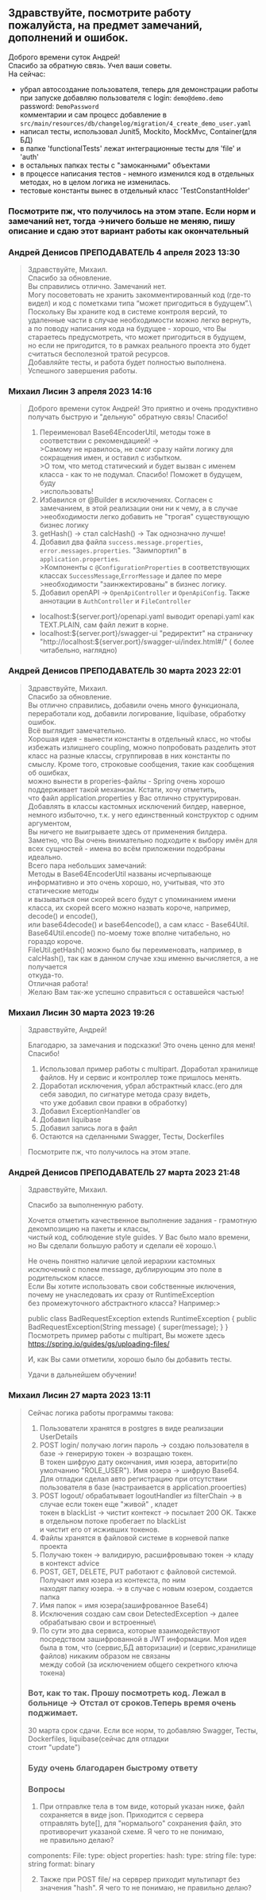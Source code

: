 ## Здравствуйте, посмотрите работу пожалуйста, на предмет замечаний, дополнений и ошибок.
Доброго времени суток Андрей!\
Спасибо за обратную связь. Учел ваши советы.\
На сейчас:
- убрал автосоздание пользователя, теперь для демонстрации работы\
при запуске добавляю пользователя с  login: `demo@demo.demo` password: `DemoPassword`\
комментарии и сам процесс добавление в `src/main/resources/db/changelog/migration/4_create_demo_user.yaml`
- написал тесты, использовал Junit5, Mockito, MockMvc, Container(для БД)
- в папке 'functionalTests' лежат интеграционные тесты для 'file' и 'auth'
- в остальных папках тесты с "замоканными" объектами  
- в процессе написания тестов - немного изменился код в отдельных методах, но в целом логика не изменилась.
- тестовые константы вынес в отдельный класс 'TestConstantHolder'

### Посмотрите пж, что получилось на этом этапе. Если норм и замечаний нет, тогда ->ничего больше не меняю, пишу описание и сдаю этот вариант работы как окончательный

### Андрей Денисов ПРЕПОДАВАТЕЛЬ 4 апреля 2023 13:30
>Здравствуйте, Михаил.\
>Спасибо за обновление.\
>Вы справились отлично. Замечаний нет.\
>Могу посоветовать не хранить закомментированный код (где-то видел) и код с пометками типа “может пригодиться в будущем”.\ 
>Поскольку Вы храните код в системе контроля версий, то удаленные части в случае необходимости можно легко вернуть, \
>а по поводу написания кода на будущее - хорошо, что Вы стараетесь предусмотреть, что может пригодиться в будущем, \
>но если не пригодится, то в рамках реального проекта это будет считаться бесполезной тратой ресурсов.\
>Добавляйте тесты, и работа будет полностью выполнена.\
>Успешного завершения работы.
### Михаил Лисин 3 апреля 2023 14:16
>Доброго времени суток Андрей!
>Это приятно и очень продуктивно получать быструю и "дельную" обратную связь! Спасибо!
>1. Переименовал Base64EncoderUtil, методы тоже в соответствии с рекомендацией! ->\
    >Самому не нравилось, не смог сразу найти логику для сокращения имен, и оставил с избытком.\
    >О том, что метод статический и будет вызван с именем класса - как то не подумал. Спасибо! Поможет в будущем, буду\
    >использовать!
>2. Избавился от @Builder в исключениях. Согласен с замечанием, в этой реализации они ни к чему, а в случае\
    >необходимости легко добавить не "трогая" существующую бизнес логику
>3. getHash() -> стал calcHash() -> Так однозначно лучше!
>4. Добавил два файла `success.message.properties`, `error.messages.properties`. "Заимпортил" в `application.properties`.\
    >Компоненты с `@ConfigurationProperties`  в соответствующих классах `SuccessMessage`,`ErrorMessage` и далее по мере
    >необходимости "заинжектированы" в бизнес логику.
>5. Добавил openAPI -> `OpenApiController` и `OpenApiConfig`. Также аннотации в `AuthController` и `FileController`
>- localhost:${server.port}/openapi.yaml выводит openapi.yaml как TEXT.PLAIN, сам файл лежит в корне.
>- localhost:${server.port}/swagger-ui "редиректит" на страничку "http://localhost:${server.port}/swagger-ui/index.html#/" ( более читабельно, наглядно)

### Андрей Денисов ПРЕПОДАВАТЕЛЬ 30 марта 2023 22:01
>Здравствуйте, Михаил.\
>Спасибо за обновление.\
>Вы отлично справились, добавили очень много функционала, переработали код, добавили логирование, liquibase, обработку ошибок.\
>Всё выглядит замечательно.\
>Хорошая идея - вынести константы в отдельный класс, но чтобы избежать излишнего coupling, можно попробовать разделить этот\
>класс на разные классы, сгруппировав в них константы по смыслу. Кроме того, строковые сообщения, такие как сообщения об ошибках,\
>можно вынести в properies-файлы - Spring очень хорошо поддерживает такой механизм. Кстати, хочу отметить, \
>что файл application.properties у Вас отлично структурирован.\
>Добавлять в классы кастомных исключений билдер, наверное, немного избыточно, т.к. у него единственный конструктор с одним аргументом,\
>Вы ничего не выигрываете здесь от применения билдера.\
>Заметно, что Вы очень внимательно подходите к выбору имён для всех сущностей - имена во всём приложении подобраны идеально.\
>Всего пара небольших замечаний:\
>Методы в Base64EncoderUtil названы исчерпывающе информативно и это очень хорошо, но, учитывая, что это статические методы\
>и вызываться они скорей всего будут с упоминанием имени класса, их скорей всего можно назвать короче, например, decode() и encode(),\
>или base64decode() и base64encode(), а сам класс - Base64Util. Base64Util.encode() по-моему тоже вполне читабельно, но гораздо короче.\
>FileUtil.getHash() можно было бы переименовать, например, в calcHash(), так как в данном случае хэш именно вычисляется, а не получается \
>откуда-то.\
>Отличная работа!\
>Желаю Вам так-же успешно справиться с оставшейся частью!

### Михаил Лисин 30 марта 2023 19:26
>Здравствуйте, Андрей!
>
>Благодарю, за замечания и подсказки! Это очень ценно для меня! Спасибо!
>
>1. Использовал пример работы с multipart. Доработал хранилище файлов. Ну и сервис и контроллер тоже пришлось менять.
>2. Доработал исключения, убрал абстрактный класс.(его для себя заводил, по сигнатуре метода сразу видеть,\
>что уже добавил свои правки в обработку)
>3. Добавил ExceptionHandler`ов
>4. Добавил liquibase
>5. Добавил запись лога в файл
>6. Остаются на сделанными Swagger, Тесты, Dockerfiles
>
>Посмотрите пж, что получилось на этом этапе.

### Андрей Денисов ПРЕПОДАВАТЕЛЬ 27 марта 2023 21:48 

>Здравствуйте, Михаил.
>
>Спасибо за выполненную работу.
>
>Хочется отметить качественное выполнение задания - грамотную декомпозицию на пакеты и классы,\
>чистый код, соблюдение style guides. У Вас было мало времени, но Вы сделали большую работу и сделали её хорошо.\
>
>Не очень понятно наличие целой иерархии кастомных исключений с полем message, дублирующим это поле в родительском классе.\
>Если Вы хотите использовать свои собственные иключения, почему не унаследовать их сразу от RuntimeException\
> без промежуточного
>абстрактного класса? Например:>
>
>public class BadRequestException extends RuntimeException {
>public BadRequestException(String message) {
>super(message);
>}
>}
>Посмотреть пример работы с multipart, Вы можете здесь https://spring.io/guides/gs/uploading-files/
>
>И, как Вы сами отметили, хорошо было бы добавить тесты.
>
>Удачи в дальнейшем обучении!

###  Михаил Лисин 27 марта 2023 13:11  
>
>
>Сейчас логика работы программы такова:
>1. Пользователи хранятся в postgres в виде реализации UserDetails
>2. POST login/ получаю логин пароль -> создаю пользователя в базе -> генерирую токен -> возращаю токен.\
>В токен шифрую дату окончания, имя юзера, авторити(по умолчанию "ROLE_USER"). Имя юзера -> шифрую Base64.\
>Для отладки сделал авто регистрацию при отсутствии пользователя в базе (настраивается в application.prooerties)
>3. POST logout/ обрабатывает logoutHandler из filterChain -> в случае если токен еще "живой" , кладет\
>токен в blackList -> чистит контекст -> посылает 200 OK. Также в отдельном потоке пробегает по blackList\
>и чистит его от исживших токенов.
>4. Файлы хранятся в файловой системе в корневой папке проекта
>5. Получаю токен -> валидирую, расшифровываю токен -> кладу в контекст advice
>6. POST, GET, DELETE, PUT работают с файловой системой. Получают имя юзера из контекста, по ним\
>находят папку юзера. -> в случае c новым юзером, создается папка
>7. Имя папок = имя юзера(зашифрованное Base64)
>8. Исключения создаю сам свои DetectedException -> далее обрабатываю свои и  встроенные\
>9. По сути это два сервиса, которые взаимодействуют посредством зашифрованной в JWT информации.
> Моя идея была в том, что (сервис,БД авторизации) и (сервис,хранилище файлов) никаким образом не связаны\
> между собой (за исключением общего секретного ключа токена)
>
>### Вот, как то так. Прошу посмотреть код. Лежал в больнице -> Отстал от сроков.Теперь время очень поджимает. 
>30 марта срок сдачи. Если все норм, то добавляю Swagger, Тесты, Dockerfiles, liquibase(сейчас для отладки\
>стоит "update") 
>### Буду очень благодарен быстрому ответу
>### Вопросы
>1. При отправлке тела в том виде, который указан ниже, файл сохраняется в виде json. Приходится с сервера\
>   отправлять byte[], для "нормалього" сохранения файл, это противоречит указаной схеме. Я чего то не понимаю,\
>   не правильно делаю?
>
>components:
>    File:
>     type: object
>      properties:
>        hash:
>          type: string
>        file:
>          type: string
>          format: binary
> 
>2. Также при POST file/ на серврер приходит мультипарт без значения "hash". Я чего то не понимаю, не правильно делаю?
> 
 
  

